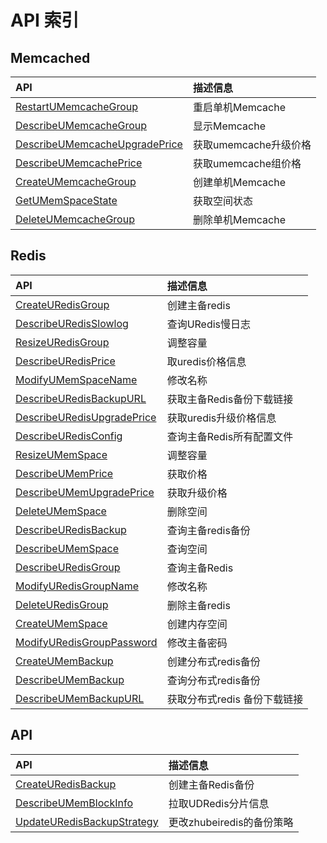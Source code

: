 # API 索引

## Memcached

| API | 描述信息 |
|:---|:---|
|[RestartUMemcacheGroup](api/umem-api/restart_umem_cache_group)|重启单机Memcache|
|[DescribeUMemcacheGroup](api/umem-api/describe_umem_cache_group)|显示Memcache|
|[DescribeUMemcacheUpgradePrice](api/umem-api/describe_umem_cache_upgrade_price)|获取umemcache升级价格|
|[DescribeUMemcachePrice](api/umem-api/describe_umem_cache_price)|获取umemcache组价格|
|[CreateUMemcacheGroup](api/umem-api/create_umem_cache_group)|创建单机Memcache|
|[GetUMemSpaceState](api/umem-api/get_umem_space_state)|获取空间状态|
|[DeleteUMemcacheGroup](api/umem-api/delete_umem_cache_group)|删除单机Memcache|

## Redis

| API | 描述信息 |
|:---|:---|
|[CreateURedisGroup](api/umem-api/create_uredis_group)|创建主备redis|
|[DescribeURedisSlowlog](api/umem-api/describe_uredis_slowlog)|查询URedis慢日志|
|[ResizeURedisGroup](api/umem-api/resize_uredis_group)|调整容量|
|[DescribeURedisPrice](api/umem-api/describe_uredis_price)|取uredis价格信息|
|[ModifyUMemSpaceName](api/umem-api/modify_umem_space_name)|修改名称|
|[DescribeURedisBackupURL](api/umem-api/describe_uredis_backup_url)|获取主备Redis备份下载链接|
|[DescribeURedisUpgradePrice](api/umem-api/describe_uredis_upgrade_price)|获取uredis升级价格信息|
|[DescribeURedisConfig](api/umem-api/describe_uredis_config)|查询主备Redis所有配置文件|
|[ResizeUMemSpace](api/umem-api/resize_umem_space)|调整容量|
|[DescribeUMemPrice](api/umem-api/describe_umem_price)|获取价格|
|[DescribeUMemUpgradePrice](api/umem-api/describe_umem_upgrade_price)|获取升级价格|
|[DeleteUMemSpace](api/umem-api/delete_umem_space)|删除空间|
|[DescribeURedisBackup](api/umem-api/describe_uredis_backup)|查询主备redis备份|
|[DescribeUMemSpace](api/umem-api/describe_umem_space)|查询空间|
|[DescribeURedisGroup](api/umem-api/describe_uredis_group)|查询主备Redis|
|[ModifyURedisGroupName](api/umem-api/modify_uredis_group_name)|修改名称|
|[DeleteURedisGroup](api/umem-api/delete_uredis_group)|删除主备redis|
|[CreateUMemSpace](api/umem-api/create_umem_space)|创建内存空间|
|[ModifyURedisGroupPassword](api/umem-api/modify_uredis_group_password)|修改主备密码|
|[CreateUMemBackup](api/umem-api/create_umem_backup)|创建分布式redis备份|
|[DescribeUMemBackup](api/umem-api/describe_umem_backup)|查询分布式redis备份|
|[DescribeUMemBackupURL](api/umem-api/describe_umem_backup_url)|获取分布式redis 备份下载链接|

## API

| API | 描述信息 |
|:---|:---|
|[CreateURedisBackup](api/umem-api/create_uredis_backup)|创建主备Redis备份|
|[DescribeUMemBlockInfo](api/umem-api/describe_umem_block_info)|拉取UDRedis分片信息|
|[UpdateURedisBackupStrategy](api/umem-api/update_uredis_backup_strategy)|更改zhubeiredis的备份策略|
